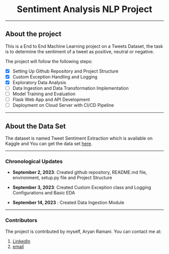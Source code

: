  # <div align='center'> Sentiment Analysis NLP Project </div> 

---

## About the project
This is a End to End Machine Learning project on a Tweets Dataset, the task is to determine the sentiment of a tweet as positive, neutral or negative.

The project will follow the following steps:
- [x] Setting Up Github Repository and Project Structure
- [x] Custom Exception Handling and Logging
- [x] Exploratory Data Analysis
- [ ] Data Ingestion and Data Transformation Implementation
- [ ] Model Training and Evaluation
- [ ] Flask Web App and API Development
- [ ] Deployment on Cloud Server with CI/CD Pipeline

---

## About the Data Set
The dataset is named Tweet Sentiment Extraction which is available on Kaggle and You can get the data set [here](https://www.kaggle.com/competitions/tweet-sentiment-extraction).

---

### Chronological Updates

- **September 2, 2023**: Created github repository, README.md file, environment, setup.py file  and Project Structure

- **September 3, 2023**: Created Custom Exception class and Logging Configurations and Basic EDA

- **September 14, 2023** : Created Data Ingestion Module

---

### Contributors
The project is contributed by myself, Aryan Ramani. You can contact me at:
1. [LinkedIn](https://www.linkedin.com/in/aryan-ramani-a516b5212/)
2. [email](mailto:aryanramani67@gmail.com)